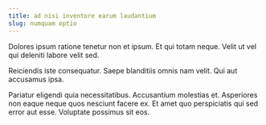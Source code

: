 ```yaml
---
title: ad nisi inventore earum laudantium
slug: numquam optio
---
```


Dolores ipsum ratione tenetur non et ipsum. Et qui totam neque. Velit ut vel qui deleniti labore velit sed.

Reiciendis iste consequatur. Saepe blanditiis omnis nam velit. Qui aut accusamus ipsa.

Pariatur eligendi quia necessitatibus. Accusantium molestias et. Asperiores non eaque neque quos nesciunt facere ex. Et amet quo perspiciatis qui sed error aut esse. Voluptate possimus sit eos.
